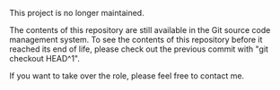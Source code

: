 This project is no longer maintained.

The contents of this repository are still available in the Git
source code management system.  To see the contents of this
repository before it reached its end of life, please check out the
previous commit with "git checkout HEAD^1".

If you want to take over the role, please feel free to contact me.
